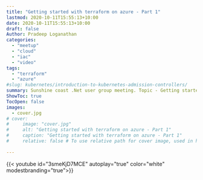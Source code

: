 ```yaml
---
title: "Getting started with terraform on azure - Part 1"
lastmod: 2020-10-11T15:55:13+10:00
date: 2020-10-11T15:55:13+10:00
draft: false
Author: Pradeep Loganathan
categories: 
  - "meetup"
  - "cloud"
  - "iac"
  - "video"
tags: 
  - "terraform"
  - "azure"
#slug: kubernetes/introduction-to-kubernetes-admission-controllers/
summary: Sunshine coast .Net user group meeting. Topic - Getting started with terraform on Azure. 
ShowToc: true
TocOpen: false
images:
  - cover.jpg
# cover:
#     image: "cover.jpg"
#     alt: "Getting started with terraform on azure - Part 1"
#     caption: "Getting started with terraform on azure - Part 1"
#     relative: false # To use relative path for cover image, used in hugo Page-bundles
 
---
```



{{< youtube id="3smeKjD7MCE" autoplay="true" color="white" modestbranding="true">}}
